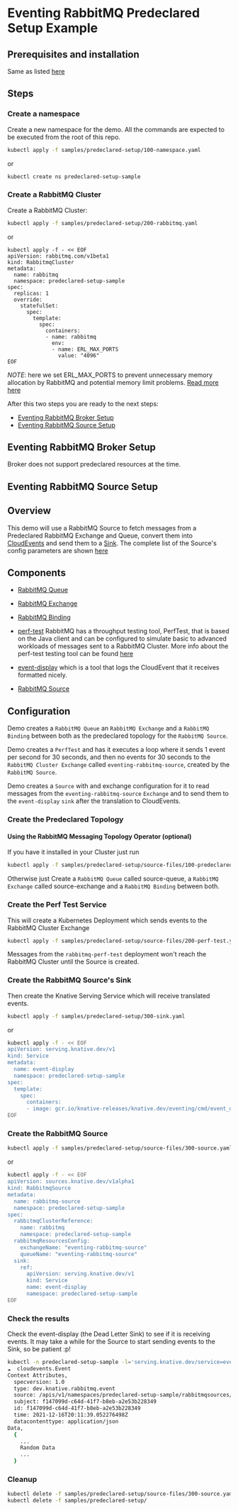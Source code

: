# Eventing RabbitMQ Predeclared Setup Example

## Prerequisites and installation

Same as listed [here](../../docs/prerequisites.md)

## Steps

### Create a namespace

Create a new namespace for the demo. All the commands are expected to be
executed from the root of this repo.

```sh
kubectl apply -f samples/predeclared-setup/100-namespace.yaml
```
or
```sh
kubectl create ns predeclared-setup-sample
```

### Create a RabbitMQ Cluster

Create a RabbitMQ Cluster:

```sh
kubectl apply -f samples/predeclared-setup/200-rabbitmq.yaml
```
or
```
kubectl apply -f - << EOF
apiVersion: rabbitmq.com/v1beta1
kind: RabbitmqCluster
metadata:
  name: rabbitmq
  namespace: predeclared-setup-sample
spec:
  replicas: 1
  override:
    statefulSet:
      spec:
        template:
          spec:
            containers:
            - name: rabbitmq
              env:
              - name: ERL_MAX_PORTS
                value: "4096"
EOF
```

_NOTE_: here we set ERL_MAX_PORTS to prevent unnecessary memory allocation by RabbitMQ and potential memory limit problems. [Read more here](https://github.com/rabbitmq/cluster-operator/issues/959)


After this two steps you are ready to the next steps:
- [Eventing RabbitMQ Broker Setup](#eventing-rabbitmq-broker-setup)
- [Eventing RabbitMQ Source Setup](#eventing-rabbitmq-source-setup)

## Eventing RabbitMQ Broker Setup

Broker does not support predeclared resources at the time.

## Eventing RabbitMQ Source Setup

## Overview

This demo will use a RabbitMQ Source to fetch messages from a Predeclared RabbitMQ Exchange and Queue, convert them into [CloudEvents](https://cloudevents.io/) and send them to a [Sink](https://knative.dev/docs/eventing/sinks/#about-sinks). The complete list of the Source's config parameters are shown [here](../../docs/source.md)

## Components

- [RabbitMQ Queue](https://www.rabbitmq.com/tutorials/amqp-concepts.html#queues)

- [RabbitMQ Exchange](https://www.rabbitmq.com/tutorials/amqp-concepts.html#exchanges)

- [RabbitMQ Binding](https://www.rabbitmq.com/tutorials/amqp-concepts.html#bindings)

- [perf-test](https://github.com/rabbitmq/rabbitmq-perf-test) RabbitMQ has a throughput testing tool, PerfTest, that is based on the Java client and can be configured to simulate basic to advanced workloads of messages sent to a RabbitMQ Cluster. More info about the perf-test testing tool can be found [here](../perf-test.help.env.text)

- [event-display](https://github.com/knative/eventing/tree/main/cmd/event_display)
  which is a tool that logs the CloudEvent that it receives formatted nicely.

- [RabbitMQ Source](../../docs/source.md)

## Configuration

Demo creates a `RabbitMQ Queue` an `RabbitMQ Exchange` and a `RabbitMQ Binding` between both as the predeclared topology for the `RabbitMQ Source`.

Demo creates a `PerfTest` and has it executes a loop where it sends 1 event per second for 30 seconds, and then no events for 30 seconds to the `RabbitMQ Cluster Exchange` called `eventing-rabbitmq-source`, created by the `RabbitMQ Source`.

Demo creates a `Source` with and exchange configuration for it to read messages from the `eventing-rabbitmq-source` `Exchange` and to send them to the `event-display` `sink` after the translation to CloudEvents.


### Create the Predeclared Topology

#### Using the RabbitMQ Messaging Topology Operator (optional)

If you have it installed in your Cluster just run

```sh
kubectl apply -f samples/predeclared-setup/source-files/100-predeclared-resources.yaml
```

Otherwise just Create a `RabbitMQ Queue` called source-queue, a `RabbitMQ Exchange` called source-exchange and a `RabbitMQ Binding` between both.

### Create the Perf Test Service

This will create a Kubernetes Deployment which sends events to the RabbitMQ Cluster Exchange

```sh
kubectl apply -f samples/predeclared-setup/source-files/200-perf-test.yaml
```

Messages from the `rabbitmq-perf-test` deployment won't reach the RabbitMQ Cluster until the Source is created.

### Create the RabbitMQ Source's Sink

Then create the Knative Serving Service which will receive translated events.

```sh
kubectl apply -f samples/predeclared-setup/300-sink.yaml
```
or
```sh
kubectl apply -f - << EOF
apiVersion: serving.knative.dev/v1
kind: Service
metadata:
  name: event-display
  namespace: predeclared-setup-sample
spec:
  template:
    spec:
      containers:
      - image: gcr.io/knative-releases/knative.dev/eventing/cmd/event_display
EOF
```

### Create the RabbitMQ Source

```sh
kubectl apply -f samples/predeclared-setup/source-files/300-source.yaml
```
or
```sh
kubectl apply -f - << EOF
apiVersion: sources.knative.dev/v1alpha1
kind: RabbitmqSource
metadata:
  name: rabbitmq-source
  namespace: predeclared-setup-sample
spec:
  rabbitmqClusterReference:
    name: rabbitmq
    namespace: predeclared-setup-sample
  rabbitmqResourcesConfig:
    exchangeName: "eventing-rabbitmq-source"
    queueName: "eventing-rabbitmq-source"
  sink:
    ref:
      apiVersion: serving.knative.dev/v1
      kind: Service
      name: event-display
      namespace: predeclared-setup-sample
EOF
```

### Check the results

Check the event-display (the Dead Letter Sink) to see if it is receiving events.
It may take a while for the Source to start sending events to the Sink, so be patient :p!

```sh
kubectl -n predeclared-setup-sample -l='serving.knative.dev/service=event-display' logs -c user-container
☁️  cloudevents.Event
Context Attributes,
  specversion: 1.0
  type: dev.knative.rabbitmq.event
  source: /apis/v1/namespaces/predeclared-setup-sample/rabbitmqsources/rabbitmq-source
  subject: f147099d-c64d-41f7-b8eb-a2e53b228349
  id: f147099d-c64d-41f7-b8eb-a2e53b228349
  time: 2021-12-16T20:11:39.052276498Z
  datacontenttype: application/json
Data,
  {
    ...
    Random Data
    ...
  }
```

### Cleanup

```sh
kubectl delete -f samples/predeclared-setup/source-files/300-source.yaml
kubectl delete -f samples/predeclared-setup/
```
